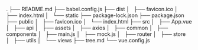 .
├── README.md
├── babel.config.js
├── dist
│   ├── favicon.ico
│   ├── index.html
│   └── static
├── package-lock.json
├── package.json
├── public
│   ├── favicon.ico
│   └── index.html
├── src
│   ├── App.vue
│   ├── api
│   ├── assets
│   ├── axios
│   ├── common
│   ├── components
│   ├── main.js
│   ├── mock.js
│   ├── router
│   ├── store
│   ├── utils
│   └── views
├── tree.md
└── vue.config.js
